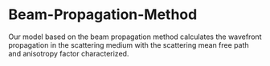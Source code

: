 # Beam-Propagation-Method
Our model based on the beam propagation method calculates the wavefront propagation in the scattering medium with the scattering mean free path and anisotropy factor characterized.



